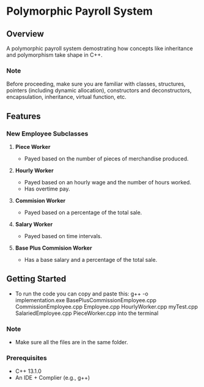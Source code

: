 # Polymorphic Payroll System

## Overview

A polymorphic payroll system demostrating how concepts like inheritance and polymorphism take shape in C++.


### Note

Before proceeding, make sure you are familiar with classes, structures, pointers (including dynamic allocation),  constructors and deconstructors, encapsulation, inheritance, virtual function, etc.

## Features

### New Employee Subclasses
1. **Piece Worker**
   - Payed based on the number of pieces of merchandise produced.

2. **Hourly Worker**
   - Payed based on an hourly wage and the number of hours worked.
   - Has overtime pay.

3. **Commision Worker**
   - Payed based on a percentage of the total sale.

4. **Salary Worker**
   - Payed based on time intervals.

4. **Base Plus Commision Worker**
   - Has a base salary and a percentage of the total sale.

## Getting Started

 - To run the code you can copy and paste this:
    g++ -o implementation.exe BasePlusCommissionEmployee.cpp CommissionEmployee.cpp Employee.cpp HourlyWorker.cpp myTest.cpp SalariedEmployee.cpp PieceWorker.cpp
   into the terminal 

### Note
   - Make sure all the files are in the same folder.

### Prerequisites

- C++ 13.1.0
- An IDE + Complier (e.g., g++)
